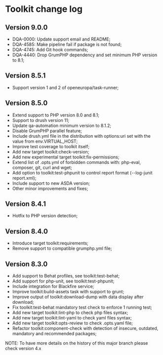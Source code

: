 # Toolkit change log

## Version 9.0.0
  - DQA-0000: Update support email and README;
  - DQA-4585: Make pipeline fail if package is not found;
  - DQA-4745: Add Git hook commands;
  - DQA-4440: Drop GrumPHP dependency and set minimum PHP version to 8.1;

## Version 8.5.1
  - Support version 1 and 2 of openeuropa/task-runner;

## Version 8.5.0
  - Extend support to PHP version 8.0 and 8.1;
  - Support to drush version 11;
  - Update qa-automation minimum version to 8.1.2;
  - Disable GrumPHP parallel feature;
  - Include drush.yml file in the distribution with options:uri set with the value from env.VIRTUAL_HOST;
  - Improve test coverage to toolkit itself;
  - Add new target toolkit:check-version;
  - Add new experimental target toolkit:fix-permissions;
  - Extend list of .opts.yml of forbidden commands with: php-eval, composer, git, curl and wget;
  - Add option to toolkit:test-phpunit to control report format (--log-junit report.xml);
  - Include support to new ASDA version;
  - Other minor improvements and fixes;

## Version 8.4.1
  - Hotfix to PHP version detection;

## Version 8.4.0
  - Introduce target toolkit:requirements;
  - Remove support to compatible grumphp.yml file;

## Version 8.3.0
  - Add support to Behat profiles, see toolkit:test-behat;
  - Add support for php-unit, see toolkit:test-phpunit;
  - Include integration for Blackfire service;
  - Improve toolkit:build-assets task with support to grunt;
  - Improve output of toolkit:download-dump with data display after download;
  - Fix toolkit:test-behat mandatory test check to enforce 1 running test;
  - Add new target toolkit:lint-php to check php files syntax;
  - Add new target toolkit:lint-yaml to check yaml files syntax;
  - Add new target toolkit:opts-review to check .opts.yaml file;
  - Refactor toolkit:component-check with detection of insecure, outdated, mandatory and recommended packages;

NOTE: To have more details on the history of this major branch please check version 4.x
